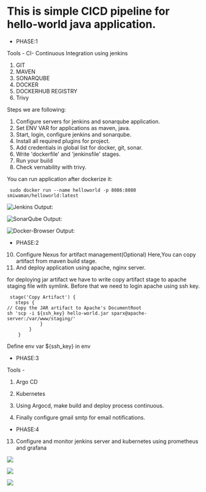 # This is simple CICD pipeline for hello-world java application.
- PHASE:1

Tools -
CI- Continuous Integration using jenkins
1. GIT
2. MAVEN
3. SONARQUBE
4. DOCKER
5. DOCKERHUB REGISTRY
6. Trivy

Steps we are following:
1. Configure servers for jenkins and sonarqube application.
2. Set ENV VAR for applications as maven, java.   
3. Start, login, configure jenkins and sonarqube.
4. Install all required plugins for project.
5. Add credentials in global list for docker, git, sonar.
6. Write 'dockerfile' and 'jenkinsfile' stages.
7. Run your build
8. Check vernability with trivy.

You can run application after dockerize it:

```
 sudo docker run --name helloworld -p 8086:8080 smiwaman/helloworld:latest
```



![Jenkins Output:](https://github.com/smitwaman/hello-world/blob/main/Images/Screenshot%202024-04-11%20094522.png)

![SonarQube Output:](https://github.com/smitwaman/hello-world/blob/main/Images/Screenshot%202024-04-10%20064735.png)

![Docker-Browser Output:](https://github.com/smitwaman/hello-world/blob/main/Images/Screenshot%202024-04-11%20095041.png)

- PHASE:2
10. Configure Nexus for artifact management(Optional)
Here,You can copy artifact from maven build stage.
11. And deploy application using apache, nginx server. 

for deploying jar artifact we have to write copy artifact stage to apache staging file with symlink.
Before that we need to login apache using ssh key.
```
 stage('Copy Artifact') {
   steps {
// Copy the JAR artifact to Apache's DocumentRoot
sh 'scp -i ${ssh_key} hello-world.jar sparx@apache-server:/var/www/staging/'
            }
        }
    }
```
Define env var  ${ssh_key} in env
- PHASE:3

Tools -
1. Argo CD
2. Kubernetes

11. Using Argocd, make build and deploy process continuous.

12. Finally configure gmail smtp for email notifications.

- PHASE:4
13. Configure and monitor jenkins server and kubernetes using prometheus and grafana

![](https://github.com/smitwaman/hello-world/blob/main/Images/Screenshot%202024-04-12%20125242.png)

![](https://github.com/smitwaman/hello-world/blob/main/Images/Screenshot%202024-04-12%20130659.png)

![](https://github.com/smitwaman/hello-world/blob/main/Images/Screenshot%202024-04-12%20130736.png)

